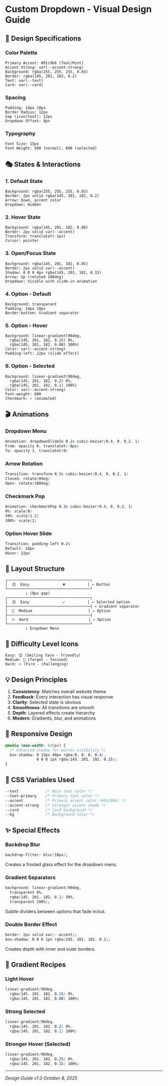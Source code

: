 # Custom Dropdown - Visual Design Guide

## 🎨 Design Specifications

### Color Palette
```
Primary Accent: #91c9b6 (Teal/Mint)
Accent Strong: var(--accent-strong)
Background: rgba(255, 255, 255, 0.03)
Border: rgba(145, 201, 182, 0.2)
Text: var(--text)
Card: var(--card)
```

### Spacing
```
Padding: 14px 18px
Border Radius: 12px
Gap (icon/text): 12px
Dropdown Offset: 8px
```

### Typography
```
Font Size: 15px
Font Weight: 500 (normal), 600 (selected)
```

## 🎭 States & Interactions

### 1. Default State
```
Background: rgba(255, 255, 255, 0.03)
Border: 2px solid rgba(145, 201, 182, 0.2)
Arrow: Down, accent color
Dropdown: Hidden
```

### 2. Hover State
```
Background: rgba(145, 201, 182, 0.08)
Border: 2px solid var(--accent)
Transform: translateY(-1px)
Cursor: pointer
```

### 3. Open/Focus State
```
Background: rgba(145, 201, 182, 0.05)
Border: 2px solid var(--accent)
Shadow: 0 0 0 4px rgba(145, 201, 182, 0.15)
Arrow: Up (rotated 180deg)
Dropdown: Visible with slide-in animation
```

### 4. Option - Default
```
Background: transparent
Padding: 14px 18px
Border-bottom: Gradient separator
```

### 5. Option - Hover
```
Background: linear-gradient(90deg, 
  rgba(145, 201, 182, 0.15) 0%, 
  rgba(145, 201, 182, 0.08) 100%)
Color: var(--accent-strong)
Padding-left: 22px (slide effect)
```

### 6. Option - Selected
```
Background: linear-gradient(90deg, 
  rgba(145, 201, 182, 0.2) 0%, 
  rgba(145, 201, 182, 0.1) 100%)
Color: var(--accent-strong)
Font-weight: 600
Checkmark: ✓ (animated)
```

## 🎬 Animations

### Dropdown Menu
```css
Animation: dropdownSlideIn 0.2s cubic-bezier(0.4, 0, 0.2, 1)
From: opacity 0, translateY(-8px)
To: opacity 1, translateY(0)
```

### Arrow Rotation
```css
Transition: transform 0.3s cubic-bezier(0.4, 0, 0.2, 1)
Closed: rotate(0deg)
Open: rotate(180deg)
```

### Checkmark Pop
```css
Animation: checkmarkPop 0.3s cubic-bezier(0.4, 0, 0.2, 1)
0%: scale(0)
50%: scale(1.2)
100%: scale(1)
```

### Option Hover Slide
```css
Transition: padding-left 0.2s
Default: 18px
Hover: 22px
```

## 📐 Layout Structure

```
┌─────────────────────────────────────┐
│  😊  Easy               ▼          │ ← Button
└─────────────────────────────────────┘
         ↓ (8px gap)
┌─────────────────────────────────────┐
│  😊  Easy               ✓          │ ← Selected option
├─────────────────────────────────────┤ ← Gradient separator
│  🎯  Medium                         │ ← Option
├─────────────────────────────────────┤
│  🔥  Hard                           │ ← Option
└─────────────────────────────────────┘
         ↑ Dropdown Menu
```

## 🎯 Difficulty Level Icons

```
Easy: 😊 (Smiling face - friendly)
Medium: 🎯 (Target - focused)
Hard: 🔥 (Fire - challenging)
```

## 💡 Design Principles

1. **Consistency**: Matches overall website theme
2. **Feedback**: Every interaction has visual response
3. **Clarity**: Selected state is obvious
4. **Smoothness**: All transitions are smooth
5. **Depth**: Layered effects create hierarchy
6. **Modern**: Gradients, blur, and animations

## 📱 Responsive Design

```css
@media (max-width: 640px) {
  /* Enhanced shadow for better visibility */
  box-shadow: 0 12px 48px rgba(0, 0, 0, 0.4),
              0 0 0 1px rgba(145, 201, 182, 0.15);
}
```

## 🔧 CSS Variables Used

```css
--text            /* Main text color */
--text-primary    /* Primary text color */
--accent          /* Primary accent color (#91c9b6) */
--accent-strong   /* Stronger accent shade */
--card            /* Card background */
--bg              /* Background color */
```

## ✨ Special Effects

### Backdrop Blur
```css
backdrop-filter: blur(10px);
```
Creates a frosted glass effect for the dropdown menu.

### Gradient Separators
```css
background: linear-gradient(90deg, 
  transparent 0%, 
  rgba(145, 201, 182, 0.1) 50%, 
  transparent 100%);
```
Subtle dividers between options that fade in/out.

### Double Border Effect
```css
border: 2px solid var(--accent);
box-shadow: 0 0 0 1px rgba(145, 201, 182, 0.1);
```
Creates depth with inner and outer borders.

## 🎨 Gradient Recipes

### Light Hover
```css
linear-gradient(90deg, 
  rgba(145, 201, 182, 0.15) 0%, 
  rgba(145, 201, 182, 0.08) 100%)
```

### Strong Selected
```css
linear-gradient(90deg, 
  rgba(145, 201, 182, 0.2) 0%, 
  rgba(145, 201, 182, 0.1) 100%)
```

### Stronger Hover (Selected)
```css
linear-gradient(90deg, 
  rgba(145, 201, 182, 0.25) 0%, 
  rgba(145, 201, 182, 0.15) 100%)
```

---
*Design Guide v1.0*
*October 8, 2025*
